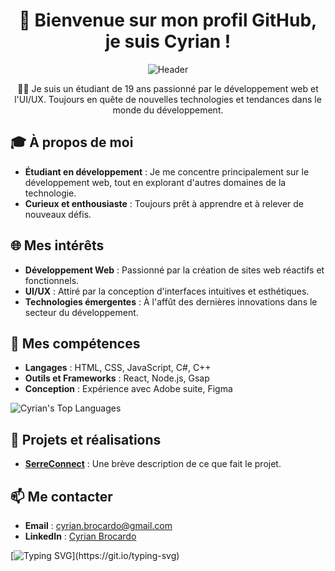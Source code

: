 <div align="center">

# 👋 Bienvenue sur mon profil GitHub, je suis Cyrian !

![Header](https://i.ibb.co/StCJGc1/github-header-image-3.png)

👨‍🎓 Je suis un étudiant de 19 ans passionné par le développement web et l'UI/UX. Toujours en quête de nouvelles technologies et tendances dans le monde du développement.

</div>

## 🎓 À propos de moi
- **Étudiant en développement** : Je me concentre principalement sur le développement web, tout en explorant d'autres domaines de la technologie.
- **Curieux et enthousiaste** : Toujours prêt à apprendre et à relever de nouveaux défis.

## 🌐 Mes intérêts
- **Développement Web** : Passionné par la création de sites web réactifs et fonctionnels.
- **UI/UX** : Attiré par la conception d'interfaces intuitives et esthétiques.
- **Technologies émergentes** : À l'affût des dernières innovations dans le secteur du développement.

## 💼 Mes compétences
- **Langages** : HTML, CSS, JavaScript, C#, C++
- **Outils et Frameworks** : React, Node.js, Gsap
- **Conception** : Expérience avec Adobe suite, Figma
  
<p>
  <img src="https://github-readme-stats.vercel.app/api/top-langs/?username=Explo38&layout=compact&theme=dark" alt="Cyrian's Top Languages">
</p>


## 🚀 Projets et réalisations
- **[SerreConnect](https://github.com/Explo38/SerreConnect_V2.git)** : Une brève description de ce que fait le projet.

## 📫 Me contacter
- **Email** : [cyrian.brocardo@gmail.com](mailto:cyrian.brocardo@gmail.com)
- **LinkedIn** : [Cyrian Brocardo](https://www.linkedin.com/in/cyrian-brocardo-7a84a1244)

[![Typing SVG](https://readme-typing-svg.herokuapp.com?lines=Je+suis+Cyrian;Développeur+web+passionné...)](https://git.io/typing-svg)



